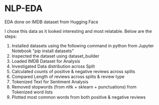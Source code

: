 # NLP-EDA
EDA done on IMDB dataset from Hugging Face

I chose this data as it looked interesting and most relatable.
Below are the steps:
1. Installed datasets using the following command in python from Jupyter Notebook
 "pip install datasets"
2. Inspected the dataset using dataset_builder
3. Loaded IMDB Dataset for Analysis
4. Investigated Data distribution across Split
5. Calculated counts of positive & negative reviews across splits
6. Compared Length of reviews across splits & review type
7. Tokenized Text for Sentiment Analysis
8. Removed stopwords (from nltk + sklearn + punctuations) from Tokenized word lists
9. Plotted most common words from both positive & negative reviews
